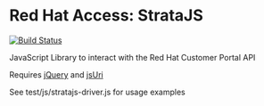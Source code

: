 Red Hat Access: StrataJS
========================

[![Build Status](https://img.shields.io/travis/redhataccess/stratajs/node.svg?style=flat-square)](https://travis-ci.org/redhataccess/stratajs)  

JavaScript Library to interact with the Red Hat Customer Portal API

Requires [jQuery](https://jquery.org/) and [jsUri](https://github.com/derek-watson/jsUri)

See test/js/stratajs-driver.js for usage examples
